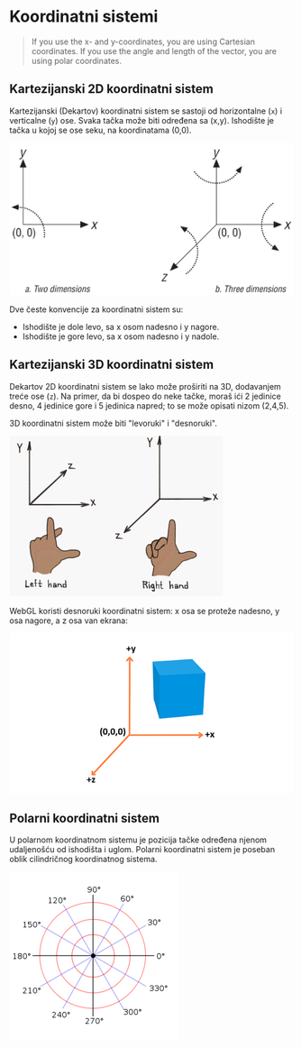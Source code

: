 # Koordinatni sistemi

> If you use the x- and y-coordinates, you are using Cartesian coordinates. If you use the angle and length of the vector, you are using polar coordinates.

## Kartezijanski 2D koordinatni sistem

Kartezijanski (Dekartov) koordinatni sistem se sastoji od horizontalne (`x`) i verticalne (`y`) ose. Svaka tačka može biti određena sa (x,y). Ishodište je tačka u kojoj se ose seku, na koordinatama (0,0).

![dimenzije](slike/dimenzije.png)

Dve česte konvencije za koordinatni sistem su:
* Ishodište je dole levo, sa x osom nadesno i y nagore.
* Ishodište je gore levo, sa x osom nadesno i y nadole.

## Kartezijanski 3D koordinatni sistem

Dekartov 2D koordinatni sistem se lako može proširiti na 3D, dodavanjem treće ose (`z`). Na primer, da bi dospeo do neke tačke, moraš ići 2 jedinice desno, 4 jedinice gore i 5 jedinica napred; to se može opisati nizom (2,4,5).

3D koordinatni sistem može biti "levoruki" i "desnoruki".

![left_right_hand](slike/left_right_hand.gif)

WebGL koristi desnoruki koordinatni sistem: x osa se proteže nadesno, y osa nagore, a z osa van ekrana:

![](slike/webgl-coordinate-system.png)

## Polarni koordinatni sistem

U polarnom koordinatnom sistemu je pozicija tačke određena njenom udaljenošću od ishodišta i uglom. Polarni koordinatni sistem je poseban oblik cilindričnog koordinatnog sistema.

![polarne-koordinate](slike/polarne-koordinate.png)
